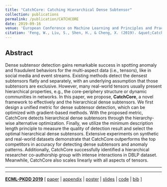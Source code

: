 ```yaml
---
title: "CatchCore: Catching Hierarchical Dense Subtensor"
collection: publications
permalink: /publication/CATCHCORE
date: 2019-09-16
venue: 'European Conference on Machine Learning and Principles and Practice of Knowledge Discovery in Databases. (ECML-PKDD) 2019'
citation: 'Feng, W., Liu, S., Shen, H., & Cheng, X. (2019). &quot;CatchCore: Catching Hierarchical Dense Subtensor&quot;.<i>In European Conference on Machine Learning and Principles and Practice of Knowledge Discovery in Databases. </i>'
---
```


## Abstract
Dense subtensor detection gains remarkable success in spotting anomaly and fraudulent
behaviors for the multi-aspect data (i.e., tensors), like in social media and event streams.
Existing methods detect the densest subtensors flatly and separately, with an underlying assumption
that those subtensors are exclusive. However, many real-world tensors usually present hierarchical properties,
e.g., the core-periphery structure or dynamic communities in networks. In this paper,
we propose, **CatchCore**, a novel framework to  effectively and the hierarchical dense subtensors.
We first design a unified metric for dense subtensor detection, which can be optimized with
gradient-based methods. With the proposed metric, CatchCore detects hierarchical dense subtensors
through the hierarchy-wise alternative optimization. Finally, we utilize the minimum description
length principle to measure the quality of detection result and select the optimal hierarchical dense subtensors.
Extensive experiments on synthetic and real-world datasets demonstrate that CatchCore
outperforms the top competitors in accuracy for detecting dense subtensors and anomaly patterns.
Additionally, CatchCore successfully  identified a hierarchical researcher co-authorship group with
intense interactions in DBLP dataset. Meanwhile, CatchCore also scales linearly with all aspects of tensors.

---
---

[**ECML-PKDD 2019**](http://ecmlpkdd2019.org)
[
[paper](http://wenchieh.github.io/files/pdf/catchcore.pdf) |
[appendix](http://wenchieh.github.io/files/pdf/catchcore_supple.pdf) |
[poster](http://wenchieh.github.io/files/pdf/catchcore_poster.pdf) |
[slides](http://wenchieh.github.io/files/slide/catchcoreECMLPKDD2019.pptx) |
[code](https://github.com/wenchieh/catchcore) |
[bib](https://dblp.uni-trier.de/rec/bibtex/conf/pkdd/FengLC19)
]
